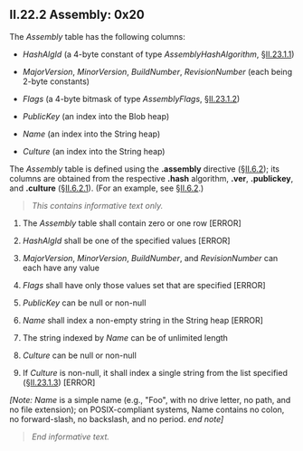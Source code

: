 ## II.22.2 Assembly: 0x20

The _Assembly_ table has the following columns:

 * _HashAlgId_ (a 4-byte constant of type _AssemblyHashAlgorithm_, §[II.23.1.1](ii.23.1.1-values-for-assemblyhashalgorithm.md))

 * _MajorVersion_, _MinorVersion_, _BuildNumber_, _RevisionNumber_ (each being 2-byte constants)

 * _Flags_ (a 4-byte bitmask of type _AssemblyFlags_, §[II.23.1.2](ii.23.1.2-values-for-assemblyflags.md))

 * _PublicKey_ (an index into the Blob heap)

 * _Name_ (an index into the String heap)

 * _Culture_ (an index into the String heap)

The _Assembly_ table is defined using the **.assembly** directive (§[II.6.2](#todo-missing-hyperlink)); its columns are obtained from the respective **.hash** algorithm, **.ver**, **.publickey**, and **.culture** (§[II.6.2.1](#todo-missing-hyperlink)). (For an example, see §[II.6.2](#todo-missing-hyperlink).)

> _This contains informative text only._

 1. The _Assembly_ table shall contain zero or one row \[ERROR\]

 2. _HashAlgId_ shall be one of the specified values \[ERROR\]

 3. _MajorVersion_, _MinorVersion_, _BuildNumber_, and _RevisionNumber_ can each have any value

 4. _Flags_ shall have only those values set that are specified \[ERROR\]

 5. _PublicKey_ can be null or non-null

 6. _Name_ shall index a non-empty string in the String heap \[ERROR\]

 7. The string indexed by _Name_ can be of unlimited length

 8. _Culture_ can be null or non-null

 9. If _Culture_ is non-null, it shall index a single string from the list specified (§[II.23.1.3](ii.23.1.3-values-for-culture.md)) \[ERROR\]

_[Note:_ _Name_ is a simple name (e.g., "Foo", with no drive letter, no path, and no file extension); on POSIX-compliant systems, Name contains no colon, no forward-slash, no backslash, and no period. _end note]_

> _End informative text._
